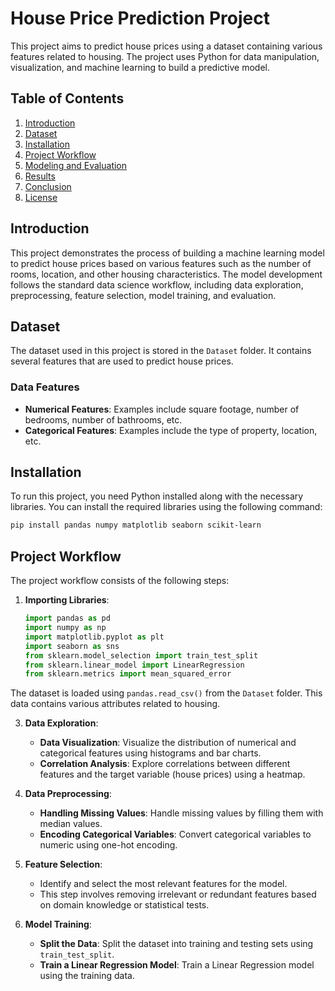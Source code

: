 # House Price Prediction Project

This project aims to predict house prices using a dataset containing various features related to housing. The project uses Python for data manipulation, visualization, and machine learning to build a predictive model.

## Table of Contents

1. [Introduction](#introduction)
2. [Dataset](#dataset)
3. [Installation](#installation)
4. [Project Workflow](#project-workflow)
5. [Modeling and Evaluation](#modeling-and-evaluation)
6. [Results](#results)
7. [Conclusion](#conclusion)
8. [License](#license)

## Introduction

This project demonstrates the process of building a machine learning model to predict house prices based on various features such as the number of rooms, location, and other housing characteristics. The model development follows the standard data science workflow, including data exploration, preprocessing, feature selection, model training, and evaluation.

## Dataset

The dataset used in this project is stored in the `Dataset` folder. It contains several features that are used to predict house prices.

### Data Features

- **Numerical Features**: Examples include square footage, number of bedrooms, number of bathrooms, etc.
- **Categorical Features**: Examples include the type of property, location, etc.

## Installation

To run this project, you need Python installed along with the necessary libraries. You can install the required libraries using the following command:

```bash
pip install pandas numpy matplotlib seaborn scikit-learn
```

## Project Workflow

The project workflow consists of the following steps:

1. **Importing Libraries**: 
   ```python
   import pandas as pd
   import numpy as np
   import matplotlib.pyplot as plt
   import seaborn as sns
   from sklearn.model_selection import train_test_split
   from sklearn.linear_model import LinearRegression
   from sklearn.metrics import mean_squared_error
   ```
The dataset is loaded using `pandas.read_csv()` from the `Dataset` folder. This data contains various attributes related to housing.

3. **Data Exploration**:
   - **Data Visualization**: Visualize the distribution of numerical and categorical features using histograms and bar charts.
   - **Correlation Analysis**: Explore correlations between different features and the target variable (house prices) using a heatmap.

4. **Data Preprocessing**:
   - **Handling Missing Values**: Handle missing values by filling them with median values.
   - **Encoding Categorical Variables**: Convert categorical variables to numeric using one-hot encoding.

5. **Feature Selection**:
   - Identify and select the most relevant features for the model.
   - This step involves removing irrelevant or redundant features based on domain knowledge or statistical tests.

6. **Model Training**:
   - **Split the Data**: Split the dataset into training and testing sets using `train_test_split`.
   - **Train a Linear Regression Model**: Train a Linear Regression model using the training data.
